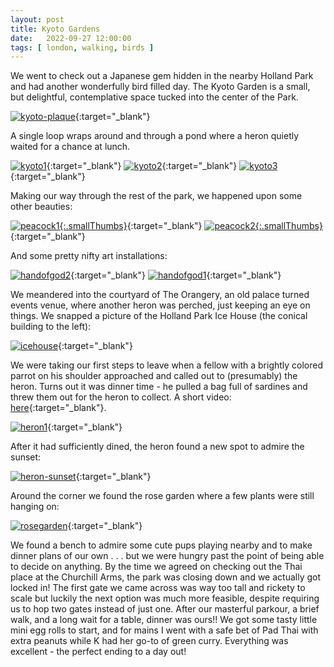 ```yaml
---
layout: post
title: Kyoto Gardens
date:   2022-09-27 12:00:00
tags: [ london, walking, birds ]
---
```


We went to check out a Japanese gem hidden in the nearby Holland Park and had another wonderfully bird filled day. The Kyoto Garden is a small, but delightful, contemplative space tucked into the center of the Park.

[![kyoto-plaque][kyoto-plaque_image_resized]][kyoto-plaque_image]{:target="_blank"}

A single loop wraps around and through a pond where a heron quietly waited for a chance at lunch.

[![kyoto1][kyoto1_image_resized]][kyoto1_image]{:target="_blank"}
[![kyoto2][kyoto2_image_resized]][kyoto2_image]{:target="_blank"}
[![kyoto3][kyoto3_image_resized]][kyoto3_image]{:target="_blank"}

Making our way through the rest of the park, we happened upon some other beauties:

[![peacock1][peacock1_image_resized]{:.smallThumbs}][peacock1_image]{:target="_blank"}
[![peacock2][peacock2_image_resized]{:.smallThumbs}][peacock2_image]{:target="_blank"}

And some pretty nifty art installations: 

[![handofgod2][handofgod2_image_resized]][handofgod2_image]{:target="_blank"}
[![handofgod1][handofgod1_image_resized]][handofgod1_image]{:target="_blank"}


We meandered into the courtyard of The Orangery, an old palace turned events venue, where another heron was perched, just keeping an eye on things. We snapped a picture of the Holland Park Ice House (the conical building to the left): 

[![icehouse][icehouse_image_resized]][icehouse_image]{:target="_blank"}

We were taking our first steps to leave when a fellow with a brightly colored parrot on his shoulder approached and called out to (presumably) the heron. Turns out it was dinner time - he pulled a bag full of sardines and threw them out for the heron to collect. A short video: [here](https://filedn.com/laDhrvFbMCaQeUUeqc8SpMB/2022-09-27/20220927_181305.mp4){:target="_blank"}.

[![heron1][heron1_image_resized]][heron1_image]{:target="_blank"}

After it had sufficiently dined, the heron found a new spot to admire the sunset:

[![heron-sunset][heron-sunset_image_resized]][heron-sunset_image]{:target="_blank"}

Around the corner we found the rose garden where a few plants were still hanging on:

[![rosegarden][rosegarden_image_resized]][rosegarden_image]{:target="_blank"}


We found a bench to admire some cute pups playing nearby and to make dinner plans of our own . . . but we were hungry past the point of being able to decide on anything. By the time we agreed on checking out the Thai place at the Churchill Arms, the park was closing down and we actually got locked in! The first gate we came across was way too tall and rickety to scale but luckily the next option was much more feasible, despite requiring us to hop two gates instead of just one. After our masterful parkour, a brief walk, and a long wait for a table, dinner was ours!! We got some tasty little mini egg rolls to start, and for mains I went with a safe bet of Pad Thai with extra peanuts while K had her go-to of green curry. Everything was excellent - the perfect ending to a day out!


























[kyoto-plaque_image_resized]: https://filedn.com/laDhrvFbMCaQeUUeqc8SpMB/2022-09-27/output/resize_20220927_172258_kyoto-plaque.jpg
[kyoto-plaque_image]: https://filedn.com/laDhrvFbMCaQeUUeqc8SpMB/2022-09-27/20220927_172258_kyoto-plaque.jpg

[kyoto1_image_resized]: https://filedn.com/laDhrvFbMCaQeUUeqc8SpMB/2022-09-27/output/resize_20220927_172318_kyoto1.jpg
[kyoto1_image]: https://filedn.com/laDhrvFbMCaQeUUeqc8SpMB/2022-09-27/20220927_172318_kyoto1.jpg

[kyoto2_image_resized]: https://filedn.com/laDhrvFbMCaQeUUeqc8SpMB/2022-09-27/output/resize_20220927_173005_kyoto2.jpg
[kyoto2_image]: https://filedn.com/laDhrvFbMCaQeUUeqc8SpMB/2022-09-27/20220927_173005_kyoto2.jpg

[kyoto3_image_resized]: https://filedn.com/laDhrvFbMCaQeUUeqc8SpMB/2022-09-27/output/resize_20220927_174525_kyoto3.jpg
[kyoto3_image]: https://filedn.com/laDhrvFbMCaQeUUeqc8SpMB/2022-09-27/20220927_174525_kyoto3.jpg

[peacock1_image_resized]: https://filedn.com/laDhrvFbMCaQeUUeqc8SpMB/2022-09-27/output/resize_20220927_175146_peacock1.jpg
[peacock1_image]: https://filedn.com/laDhrvFbMCaQeUUeqc8SpMB/2022-09-27/20220927_175146_peacock1.jpg

[peacock2_image_resized]: https://filedn.com/laDhrvFbMCaQeUUeqc8SpMB/2022-09-27/output/resize_20220927_175446_peacock2.jpg
[peacock2_image]: https://filedn.com/laDhrvFbMCaQeUUeqc8SpMB/2022-09-27/20220927_175446_peacock2.jpg

[handofgod1_image_resized]: https://filedn.com/laDhrvFbMCaQeUUeqc8SpMB/2022-09-27/output/resize_20220927_180558_handofgod1.jpg
[handofgod1_image]: https://filedn.com/laDhrvFbMCaQeUUeqc8SpMB/2022-09-27/20220927_180558_handofgod1.jpg

[handofgod2_image_resized]: https://filedn.com/laDhrvFbMCaQeUUeqc8SpMB/2022-09-27/output/resize_20220927_180643_handofgod2.jpg
[handofgod2_image]: https://filedn.com/laDhrvFbMCaQeUUeqc8SpMB/2022-09-27/20220927_180643_handofgod2.jpg

[icehouse_image_resized]: https://filedn.com/laDhrvFbMCaQeUUeqc8SpMB/2022-09-27/output/resize_20220927_181156_icehouse.jpg
[icehouse_image]: https://filedn.com/laDhrvFbMCaQeUUeqc8SpMB/2022-09-27/20220927_181156_icehouse.jpg

[heron1_image_resized]: https://filedn.com/laDhrvFbMCaQeUUeqc8SpMB/2022-09-27/output/resize_20220927_181334_heron1.jpg
[heron1_image]: https://filedn.com/laDhrvFbMCaQeUUeqc8SpMB/2022-09-27/20220927_181334_heron1.jpg

[heron-sunset_image_resized]: https://filedn.com/laDhrvFbMCaQeUUeqc8SpMB/2022-09-27/output/resize_20220927_181703_heron-sunset.jpg
[heron-sunset_image]: https://filedn.com/laDhrvFbMCaQeUUeqc8SpMB/2022-09-27/20220927_181703_heron-sunset.jpg

[rosegarden_image_resized]: https://filedn.com/laDhrvFbMCaQeUUeqc8SpMB/2022-09-27/output/resize_20220927_182011_rosegarden.jpg
[rosegarden_image]: https://filedn.com/laDhrvFbMCaQeUUeqc8SpMB/2022-09-27/20220927_182011_rosegarden.jpg




